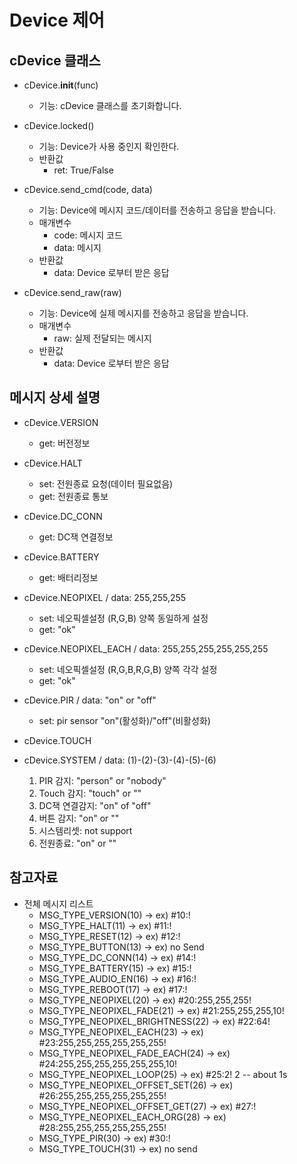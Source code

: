 # Device 제어

## cDevice 클래스

+ cDevice.__init__(func)
  - 기능: cDevice 클래스를 초기화합니다.

+ cDevice.locked()
  - 기능: Device가 사용 중인지 확인한다.
  - 반환값
    + ret: True/False

+ cDevice.send_cmd(code, data)
  - 기능: Device에 메시지 코드/데이터를 전송하고 응답을 받습니다.
  - 매개변수
    + code: 메시지 코드
    + data: 메시지
  - 반환값
    + data:  Device 로부터 받은 응답

+ cDevice.send_raw(raw)
  - 기능: Device에 실제 메시지를 전송하고 응답을 받습니다.
  - 매개변수
    + raw: 실제 전달되는 메시지
  - 반환값
    + data:  Device 로부터 받은 응답


## 메시지 상세 설명

+ cDevice.VERSION 
  - get: 버전정보

+ cDevice.HALT
  - set: 전원종료 요청(데이터 필요없음)
  - get: 전원종료 통보

+ cDevice.DC_CONN
  - get: DC잭 연결정보 

+ cDevice.BATTERY
  - get: 배터리정보

+ cDevice.NEOPIXEL / data: 255,255,255
  - set: 네오픽셀설정 (R,G,B) 양쪽 동일하게 설정
  - get: "ok"

+ cDevice.NEOPIXEL_EACH / data: 255,255,255,255,255,255
  - set: 네오픽셀설정 (R,G,B,R,G,B) 양쪽 각각 설정
  - get: "ok"

+ cDevice.PIR / data: "on" or "off"
  - set: pir sensor "on"(활성화)/"off"(비활성화)

+ cDevice.TOUCH

+ cDevice.SYSTEM / data: (1)-(2)-(3)-(4)-(5)-(6)
  1. PIR 감지: "person" or "nobody"
  2. Touch 감지: "touch" or ""
  3. DC잭 연결감지: "on" of "off"
  4. 버튼 감지: "on" or ""
  5. 시스템리셋: not support
  6. 전원종료: "on" or ""


## 참고자료

+ 전체 메시지 리스트
  - MSG_TYPE_VERSION(10) ->  ex) #10:!
  - MSG_TYPE_HALT(11) -> ex) #11:!
  - MSG_TYPE_RESET(12) -> ex) #12:!
  - MSG_TYPE_BUTTON(13) -> ex) no Send
  - MSG_TYPE_DC_CONN(14) -> ex) #14:!
  - MSG_TYPE_BATTERY(15) -> ex) #15:!
  - MSG_TYPE_AUDIO_EN(16) -> ex) #16:!
  - MSG_TYPE_REBOOT(17) -> ex) #17:!
  - MSG_TYPE_NEOPIXEL(20) -> ex) #20:255,255,255!
  - MSG_TYPE_NEOPIXEL_FADE(21) -> ex) #21:255,255,255,10!
  - MSG_TYPE_NEOPIXEL_BRIGHTNESS(22) -> ex) #22:64!
  - MSG_TYPE_NEOPIXEL_EACH(23) -> ex) #23:255,255,255,255,255,255!
  - MSG_TYPE_NEOPIXEL_FADE_EACH(24) -> ex) #24:255,255,255,255,255,255,10!
  - MSG_TYPE_NEOPIXEL_LOOP(25) -> ex) #25:2!  2 -- about 1s
  - MSG_TYPE_NEOPIXEL_OFFSET_SET(26) -> ex) #26:255,255,255,255,255,255!
  - MSG_TYPE_NEOPIXEL_OFFSET_GET(27) -> ex) #27:!
  - MSG_TYPE_NEOPIXEL_EACH_ORG(28) -> ex) #28:255,255,255,255,255,255!
  - MSG_TYPE_PIR(30) -> ex) #30:!
  - MSG_TYPE_TOUCH(31) -> ex) no send
